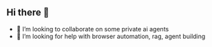 ## Hi there 👋

- 👯 I’m looking to collaborate on some private ai agents
- 🤔 I’m looking for help with browser automation, rag, agent building 
